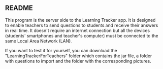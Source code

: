 ## README
This program is the server side to the Learning Tracker app. It is designed to enable teachers to send questions to students and receive their answers in real time. It doesn't require an internet connection but all the devices (students' smartphones and teacher's computer) must be connected to the same Local Area Network (LAN).

If you want to test it for yourself, you can download the "LearningTrackerForTeachers" folder which contains the jar file, a folder with questions to import and the folder with the corresponding pictures.
